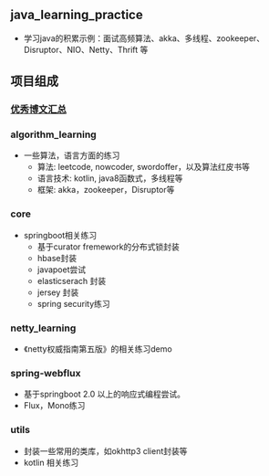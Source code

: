 ## java_learning_practice

- 学习java的积累示例：面试高频算法、akka、多线程、zookeeper、Disruptor、NIO、Netty、Thrift 等

##  项目组成

### [优秀博文汇总](./docs/优秀博文汇总.pdf)

### algorithm_learning

- 一些算法，语言方面的练习
  - 算法: leetcode, nowcoder, swordoffer，以及算法红皮书等
  - 语言技术: kotlin, java8函数式，多线程等
  - 框架: akka，zookeeper，Disruptor等
  
### core
- springboot相关练习
  - 基于curator fremework的分布式锁封装
  - hbase封装
  - javapoet尝试
  - elasticserach 封装
  - jersey 封装
  - spring security练习
  
### netty_learning
- 《netty权威指南第五版》的相关练习demo

### spring-webflux
- 基于springboot 2.0 以上的响应式编程尝试。
- Flux，Mono练习

### utils
- 封装一些常用的类库，如okhttp3 client封装等
- kotlin 相关练习
